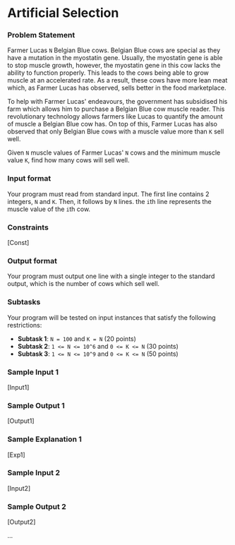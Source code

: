 # Artificial Selection

### Problem Statement
Farmer Lucas `N` Belgian Blue cows. Belgian Blue cows are special as they have a mutation in the myostatin gene. Usually, the myostatin gene is able to stop muscle growth, however, the myostatin gene in this cow lacks the ability to function properly. This leads to the cows being able to grow muscle at an accelerated rate. As a result, these cows have more lean meat which, as Farmer Lucas has observed, sells better in the food marketplace.

To help with Farmer Lucas' endeavours, the government has subsidised his farm which allows him to purchase a Belgian Blue cow muscle reader. This revolutionary technology allows farmers like Lucas to quantify the amount of muscle a Belgian Blue cow has. On top of this, Farmer Lucas has also observed that only Belgian Blue cows with a muscle value more than `K` sell well.

Given `N` muscle values of Farmer Lucas' `N` cows and the minimum muscle value `K`, find how many cows will sell well.

### Input format
Your program must read from standard input. The first line contains 2 integers, `N` and `K`. Then, it follows by `N` lines. the `i`th line represents the muscle value of the `i`th cow.

### Constraints
[Const]

### Output format
Your program must output one line with a single integer to the standard output, which is the number of cows which sell well.

### Subtasks
Your program will be tested on input instances that satisfy the following restrictions:
- **Subtask 1**: `N = 100` and `K = N` (20 points)
- **Subtask 2**: `1 <= N <= 10^6` and `0 <= K <= N` (30 points)
- **Subtask 3**: `1 <= N <= 10^9` and `0 <= K <= N` (50 points)



### Sample Input 1
[Input1]

### Sample Output 1
[Output1]

### Sample Explanation 1
[Exp1]

### Sample Input 2
[Input2]

### Sample Output 2
[Output2]

...
